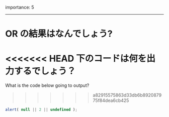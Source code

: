 importance: 5

---

# OR の結果はなんでしょう?

<<<<<<< HEAD
下のコードは何を出力するでしょう？
=======
What is the code below going to output?
>>>>>>> a82915575863d33db6b892087975f84dea6cb425

```js
alert( null || 2 || undefined );
```
